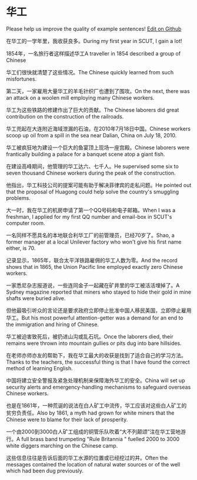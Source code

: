 # 华工

Please help us improve the quality of example sentences! [Edit on Github](https://github.com/jiyushe/jiyu-example-sentence-source/blob/main/chinese/huagong.md)

<p><span class="chinese">在华工的一学年里，我收获良多。</span><span class="english">During my first year in SCUT, I gain a lot!</span></p>

<p><span class="chinese">1854年，一名旅行者这样描述华工</span><span class="english">A traveller in 1854 described a group of Chinese</span></p>

<p><span class="chinese">华工们很快就清楚了这些情况。</span><span class="english">The Chinese quickly learned from such misfortunes.</span></p>

<p><span class="chinese">第二天，一家雇用大量华工的羊毛针织厂也遭到了围攻。</span><span class="english">On the next, there was an attack on a woolen mill employing many Chinese workers.</span></p>

<p><span class="chinese">华工为这些铁路的修建作出了巨大的贡献。</span><span class="english">The Chinese laborers did great contribution on the construction of the railroads.</span></p>

<p><span class="chinese">华工兜起在大连附近海域泄漏的石油，在2010年7月18日中国。</span><span class="english">Chinese workers scoop up oil from a spill in the sea near Dalian, China on July 18, 2010.</span></p>

<p><span class="chinese">华工被疯狂地为建设一个巨大的鱼宴顶上现场一座宫殿。</span><span class="english">Chinese laborers were frantically building a palace for a banquet scene atop a giant fish.</span></p>

<p><span class="chinese">在建设高峰期间，他管理的华工达六、七千人。</span><span class="english">He supervised some six to seven thousand Chinese workers during the peak of the construction.</span></p>

<p><span class="chinese">他指出，华工科技公司的提案可能有助于解决菲律宾的走私问题。</span><span class="english">He pointed out that the proposal of Huagong could help solve the country's smuggling problems.</span></p>

<p><span class="chinese">大一时，我在华工的机房申请了第一个QQ号码和电子邮箱。</span><span class="english">When I was a freshman, I applied for my first QQ number and email-box in SCUT's computer room.</span></p>

<p><span class="chinese">一名同样不愿具名的本地联合利华工厂的前管理员，已经70岁了。</span><span class="english">Shao, a former manager at a local Unilever factory who won't give his first name either, is 70.</span></p>

<p><span class="chinese">记录显示，1865年，联合太平洋铁路雇佣的华工人数为零。</span><span class="english">And the record shows that in 1865, the Union Pacific line employed exactly zero Chinese workers.</span></p>

<p><span class="chinese">一家悉尼杂志报道说，一些连同金子一起藏在矿井里的华工被活活埋掉了。</span><span class="english">A Sydney magazine reported that miners who stayed to hide their gold in mine shafts were buried alive.</span></p>

<p><span class="chinese">但他最吸引听众的言论还是要求政府立即停止批准中国人移民美国，立即停止雇用华工。</span><span class="english">But his most powerful attention-getter was a demand for an end to the immigration and hiring of Chinese.</span></p>

<p><span class="chinese">华工被迫害致死后，被扔进山沟或乱石坑。</span><span class="english">Once the laborers died, their remains were thrown into mountain gullies or pits dug into bare hillsides.</span></p>

<p><span class="chinese">在老师亦师亦友的帮助下，我在华工最大的收获是找到了适合自己的学习方法。</span><span class="english">Thanks to the teachers, the successful thing is that I have found the correct method of learning English.</span></p>

<p><span class="chinese">中国将建立安全警报及紧急处理机制来保障海外华工的安全。</span><span class="english">China will set up security alerts and emergency-handling mechanisms to safeguard overseas Chinese workers.</span></p>

<p><span class="chinese">也是在1861年，一种荒诞的说法在白人矿工中流传，华工应该对这些白人矿工的贫穷负责任。</span><span class="english">Also by 1861, a myth had grown for white miners that the Chinese were to blame for their lack of prosperity.</span></p>

<p><span class="chinese">一个由2000到3000白人矿工组成的铜管乐队吹着“大不列颠颂”注在华工营地游行。</span><span class="english">A full brass band trumpeting "Rule Britannia " fuelled 2000 to 3000 white diggers marching on the Chinese camp.</span></p>

<p><span class="chinese">这些信息往往是告诉后面的华工水源的位置或已经挖过的井。</span><span class="english">Often the messages contained the location of natural water sources or of the well which had been dug previously.</span></p>

